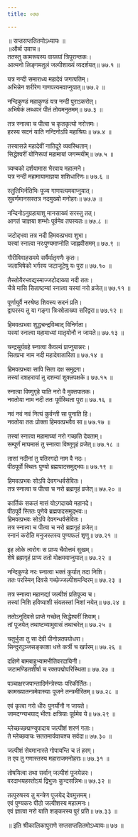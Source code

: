```yaml
---
title: ०७७

---
```

॥ सप्तसप्ततितमोऽध्यायः ॥  
॥और्व्व उवाच॥  
ततस्तु कामरूपस्य वायव्यां त्रिपुरान्तकः।  
आत्मनो लिङ्गमतुलं जल्पीशाख्यं व्यदर्शयत्॥ ७७.१ ॥  
  
यत्र नन्दी समाराध्य महादेवं जगत्पतिम्।  
अभिन्नेन शरीरेण गाणपत्यमवाप्नुयात्॥ ७७.२ ॥  
  
नन्दिकुण्डं महाकुण्डं यत्र नन्दी पुराऽकरोत्।  
अभिषेकं लब्धवरं पीतं तोयमनुतमम्॥ ७७.३ ॥  
  
तत्र स्नात्वा च पीत्वा च कृतकृत्यो नरोत्तमः।  
हरस्य सदनं याति नन्दिनोऽपि महाश्रियः॥ ७७.४ ॥  
  
तस्यासन्ने महादेवीं नातिदूरे व्यवस्थिताम्।  
सिद्धेश्वरीं योनिरूपां महामायां जगन्मयीम्॥ ७७.५ ॥  
  
त्र्यम्बको दर्शयामास भैरवाय महात्मने।  
यत्र नन्दी महामायामाज्ञया शशिधारिणः॥ ७७.६ ॥  
  
स्तुतिभिर्नतिभिः पूज्य गाणपत्यमवाप्नुयात्।  
सुवर्णमानसस्तत्र नदमुख्यो मनोहरः॥ ७७.७ ॥  
  
नन्दिनोऽनुग्रहायाशु मानसाख्यं सरस्तु तत्।  
आगतं चाज्ञया शम्भोः पूर्वमेव तपस्यतः॥ ७७.८ ॥  
  
जटोद्भवा तत्र नदी हिमवत्प्रभवा शुभा।  
यस्यां स्नात्वा नरःपुण्यमाप्नोति जाह्नवीसमम्॥ ७७.९ ॥  
  
गौरीविवाहसमये सर्वैर्मातृगणैः कृतः।  
जलाभिषेको भर्गस्य जटाजूटेषु यः पुरा॥ ७७.१० ॥  
  
तैस्तोयैरभवद्यस्माज्जटोदाख्या नदी ततः।  
चैत्रे मासि सिताष्टम्यां स्नात्वा यस्यां नरो व्रजेत्॥ ७७.११ ॥  
  
पूर्णायुर्वै नरश्रेष्ठ शिवस्य सदनं प्रति।  
द्वापरस्य तु या गङ्गा त्रिःस्रोताख्या सरिद्वरा॥ ७७.१२ ॥  
  
हिमवत्प्रभवा शुद्धचन्द्रविम्बाद् विनिर्गता।  
यस्यां स्नात्वा महामाध्यां मातृयोनौ न जायते॥ ७७.१३ ॥  
  
चन्द्रसूर्यग्रहे स्नात्वा कैवल्यं प्राप्नुयान्नरः।  
सितप्रभा नाम नदी महादेवातारिता॥ ७७.१४ ॥  
  
हिमवत्प्रभवा सापि सिता दक्ष समुद्रगा।  
तस्यां दशहरायां तु दशम्यां शुक्लपक्षके॥ ७७.१५ ॥  
  
स्नात्वा विष्णुगृहे याति नरो वै मुक्तपातकः।  
नवतोया नाम नदी ततः पूर्वस्थिता पुरा॥ ७७.१६ ॥  
  
नवं नवं नवं नित्यं कुर्वन्ती सा पुनाति हि।  
नवतोया ततः प्रोक्ता हिमवत्प्रभवैव सा॥ ७७.१७ ॥  
  
तस्यां स्नात्वा महामाघ्यां नरो गच्छति देवताम्।  
सम्पूर्णं माघमासं तु स्नात्वा विष्णुगृहं व्रजेत्॥ ७७.१८ ॥  
  
तासां नदीनां तु पतिरगदो नाम वै नदः।  
पीठपूर्वो स्थितः पुण्यो ब्रह्मपादसमुद्भवः॥ ७७.१९ ॥  
  
हिमवत्प्रभवः सोऽपि देवगन्धर्वसेवितः।  
तत्र स्नात्वा च पीत्वा च नरो ब्रह्मगृहं व्रजेत्॥ ७७.२० ॥  
  
कार्तिकं सकलं मासं योऽगदाख्ये महानदे।  
पीठपूर्वे स्तितः पुणेये ब्रह्मपादसमुद्भवः॥  
हिमवत्प्रभवः सोऽपि देवगन्धर्वसेवितः।  
तत्र स्नात्वा च पीत्वा च नरो ब्रह्मगृहं व्रजेत्॥  
स्नानं करोति मनुजस्तस्य पुण्यफलं शृणु॥ ७७.२१ ॥  
  
इह लोके त्वरोगः स प्राप्य चैवोत्तमं सुखम्।  
शेषे ब्रह्मगृहं प्राप्य ततो मोक्षमवाप्नुयात्॥ ७७.२२ ॥  
  
नन्दिकुण्डे नरः स्नात्वा भक्तं कुर्यात् तदा निशि।  
ततः परस्मिन् दिवसे गच्छेज्जल्पीशमन्दिरम्॥ ७७.२३ ॥  
  
तत्र स्नात्वा महानद्यां जल्पीशं प्रतिपूज्य च।  
तस्यां निशि हविष्याशी संयतस्तां निशां नयेत्॥ ७७.२४ ॥  
  
ततोऽनुदिवसे प्राप्ते गच्छेत् सिद्धेश्वरीं शिवाम्।  
तां पूजयेत् तथाष्टम्यामुवासं तथाचरेत्॥ ७७.२५ ॥  
  
चतुर्भुजा तु सा देवी पीनोन्नतपयोधरा।  
सिन्दुरपुञ्जसङ्काशा धत्ते कर्त्री च खर्परम्॥ ७७.२६ ॥  
  
दक्षिणे बामबाहुभ्यामभीतिवरदायिनी।  
जटामण्डितशीर्षा च रक्तपद्मोपरिस्थिता॥ ७७.२७ ॥  
  
पञ्चाक्षरजपान्तादिर्मन्त्रेस्याः परिकीर्तितः।  
कामख्यातन्त्रमेवास्याः पूजने तन्त्रमीरितम्॥ ७७.२८ ॥  
  
एवं कृत्वा नरो धीरः पुनर्योनौ न जायते।  
जामदग्न्यभयाद् भीताः क्षत्रियाः पूर्वमेव ये॥ ७७.२९ ॥  
  
म्लेच्छच्छद्माण्युपादाय जल्पीशं शरणं गताः।  
ते म्लेच्छवाचः सततमार्यवाचश्च सर्वदा॥ ७७.३० ॥  
  
जल्पीशं सेवमानास्ते गोपायन्ति च तं हरम्।  
त एव तु गणास्तस्य महाराजमनोहराः॥ ७७.३१ ॥  
  
तोषयित्वा तथा सर्वान् जल्पीशं पूजयेन्नरः।  
वरदाभयहस्तोऽयं द्विभुजः कुन्दसन्निभः॥ ७७.३२ ॥  
  
तत्पुरुषस्य तु मन्त्रेण पूजयेद् देवमुत्तमम्।  
एवं पुण्यकरः पीठो जल्पीशस्य महात्मनः।  
एवं ज्ञात्वा नरो याति शङ्करस्य पुरं प्रति॥ ७७.३३ ॥  
  
॥ इति श्रीकालिकापुराणे सप्तसप्ततितमोऽध्यायः॥ ७७ ॥